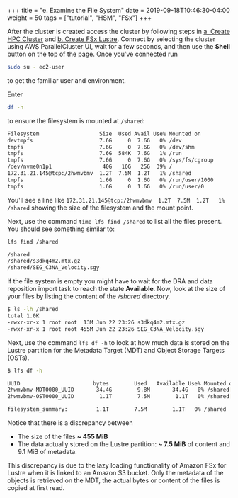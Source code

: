 +++
title = "e. Examine the File System"
date = 2019-09-18T10:46:30-04:00
weight = 50
tags = ["tutorial", "HSM", "FSx"]
+++

After the cluster is created access the cluster by following steps in [a. Create HPC Cluster](01-create-cluster.html) and [b. Create FSx Lustre](02-create-cluster-fsx.html). Connect by selecting the cluster using AWS ParallelCluster UI, wait for a few seconds, and then use the **Shell** button on the top of the page. Once you've connected run
```bash
sudo su - ec2-user
```
to get the familiar user and environment.

Enter
```bash
df -h
```
to ensure the filesystem is mounted at `/shared`:

```bash
Filesystem                   Size  Used Avail Use% Mounted on
devtmpfs                     7.6G     0  7.6G   0% /dev
tmpfs                        7.6G     0  7.6G   0% /dev/shm
tmpfs                        7.6G  584K  7.6G   1% /run
tmpfs                        7.6G     0  7.6G   0% /sys/fs/cgroup
/dev/nvme0n1p1                40G   16G   25G  39% /
172.31.21.145@tcp:/2hwmvbmv  1.2T  7.5M  1.2T   1% /shared
tmpfs                        1.6G     0  1.6G   0% /run/user/1000
tmpfs                        1.6G     0  1.6G   0% /run/user/0
```

You'll see a line like `172.31.21.145@tcp:/2hwmvbmv  1.2T  7.5M  1.2T   1% /shared` showing the size of the filesystem and the mount point.

Next, use the command `time lfs find /shared` to list all the files present. You should see something similar to:

```bash
lfs find /shared
```
```bash
/shared
/shared/s3dkq4m2.mtx.gz
/shared/SEG_C3NA_Velocity.sgy
```

If the file system is empty you might have to wait for the DRA and data reposition import task to reach the state **Available**.
Now, look at the size of your files by listing the content of the */shared* directory.

```bash
$ ls -lh /shared
total 1.0K
-rwxr-xr-x 1 root root  13M Jun 22 23:26 s3dkq4m2.mtx.gz
-rwxr-xr-x 1 root root 455M Jun 22 23:26 SEG_C3NA_Velocity.sgy
```

Next, use the command `lfs df -h` to look at how much data is stored on the Lustre partition for the Metadata Target (MDT) and Object Storage Targets (OSTs).

```bash
$ lfs df -h
```
```bash
UUID                       bytes        Used   Available Use% Mounted on
2hwmvbmv-MDT0000_UUID       34.4G        9.8M       34.4G   0% /shared[MDT:0]
2hwmvbmv-OST0000_UUID        1.1T        7.5M        1.1T   0% /shared[OST:0]

filesystem_summary:         1.1T        7.5M        1.1T   0% /shared

```

Notice that there is a discrepancy between

- The size of the files **~ 455 MiB**
- The data actually stored on the Lustre partition: **~ 7.5 MiB** of content and 9.1 MiB of metadata.

This discrepancy is due to the lazy loading functionality of Amazon FSx for Lustre when it is linked to an Amazon S3 bucket. Only the metadata of the objects is retrieved on the MDT, the actual bytes or content of the files is copied at first read.
